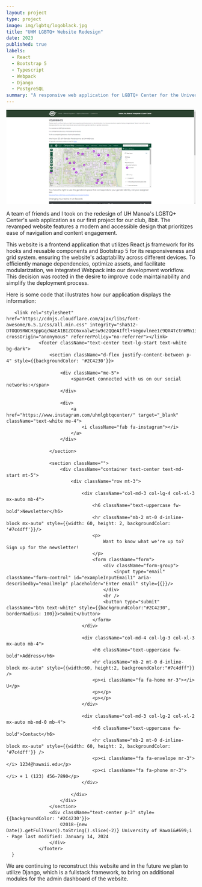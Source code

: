 ```yaml
---
layout: project
type: project
image: img/lgbtq/logoblack.jpg
title: "UHM LGBTQ+ Website Redesign"
date: 2023
published: true
labels:
  - React
  - Bootstrap 5
  - Typescript
  - Webpack
  - Django
  - PostgreSQL
summary: "A responsive web application for LGBTQ+ Center for the University of Hawai'i at Manoa"
---
```


<div class="text-center p-4">
  <img src="../img/lgbtq/lgbtq-web.png" class="img-thumbnail" >
</div>

A team of friends and I took on the redesign of UH Manoa's LGBTQ+ Center's web application as our first project for our club, 8bit. The revamped website features a modern and accessible design that prioritizes ease of navigation and content engagement.

This website is a frontend application that utilizes React.js framework for its hooks and reusable components and Bootstrap 5 for its responsiveness and grid system. ensuring the website's adaptability across different devices. To efficiently manage dependencies, optimize assets, and facilitate modularization, we integrated Webpack into our development workflow. This decision was rooted in the desire to improve code maintainability and simplify the deployment process.

Here is some code that illustrates how our application displays the information:

```
   <link rel="stylesheet" href="https://cdnjs.cloudflare.com/ajax/libs/font-awesome/6.5.1/css/all.min.css" integrity="sha512-DTOQO9RWCH3ppGqcWaEA1BIZOC6xxalwEsw9c2QQeAIftl+Vegovlnee1c9QX4TctnWMn13TZye+giMm8e2LwA==" crossOrigin="anonymous" referrerPolicy="no-referrer"></link>
            <footer className="text-center text-lg-start text-white bg-dark">
                <section className="d-flex justify-content-between p-4" style={{backgroundColor: '#2C4230'}}>
                
                    <div className="me-5">
                        <span>Get connected with us on our social networks:</span>
                    </div>

                    <div>
                        <a href="https://www.instagram.com/uhmlgbtqcenter/" target="_blank" className="text-white me-4">
                            <i className="fab fa-instagram"></i>
                        </a>
                    </div>

                </section>

                <section className="">
                    <div className="container text-center text-md-start mt-5">
                        <div className="row mt-3">

                            <div className="col-md-3 col-lg-4 col-xl-3 mx-auto mb-4">
                                <h6 className="text-uppercase fw-bold">Newsletter</h6>
                                <hr className="mb-2 mt-0 d-inline-block mx-auto" style={{width: 60, height: 2, backgroundColor: '#7c4dff'}}/>
                                <p>
                                    Want to know what we're up to? Sign up for the newsletter!
                                </p>
                                <form className="form">
                                    <div className="form-group">
                                        <input type="email" className="form-control" id="exampleInputEmail1" aria-describedby="emailHelp" placeholder="Enter email" style={{}}/>
                                    </div>
                                    <br />
                                    <button type="submit" className="btn text-white" style={{backgroundColor:"#2C4230", borderRadius: 100}}>Submit</button>
                                </form>
                            </div>

                            <div className="col-md-4 col-lg-3 col-xl-3 mx-auto mb-4">
                                <h6 className="text-uppercase fw-bold">Address</h6>
                                <hr className="mb-2 mt-0 d-inline-block mx-auto" style={{width:60, height:2, backgroundColor:"#7c4dff"}} />
                                <p><i className="fa fa-home mr-3"></i> U</p>
                                <p></p>
                                <p></p>
                            </div>

                            <div className="col-md-3 col-lg-2 col-xl-2 mx-auto mb-md-0 mb-4">
                                <h6 className="text-uppercase fw-bold">Contact</h6>
                                <hr className="mb-2 mt-0 d-inline-block mx-auto" style={{width: 60, height: 2, backgroundColor: '#7c4dff'}} />
                                <p><i className="fa fa-envelope mr-3"></i> 1234@hawaii.edu</p>
                                <p><i className="fa fa-phone mr-3"></i> + 1 (123) 456-7890</p>
                            </div>

                        </div>
                    </div>
                </section>
                <div className="text-center p-3" style={{backgroundColor: '#2C4230'}}>
                    ©2018-{new Date().getFullYear().toString().slice(-2)} University of Hawai&#699;i · Page last modified: January 14, 2024 
                </div>
            </footer>
  }
```
We are continuing to reconstruct this website and in the future we plan to utilize Django, which is a fullstack framework, to bring on additional modules for the admin dashboard of the website.